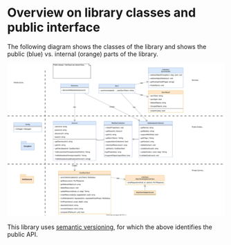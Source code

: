 # Overview on library classes and public interface

The following diagram shows the classes of the library and shows the public (blue) vs. internal (orange) parts of the library.

![Class diagram](Classes.svg)

This library uses [semantic versioning](https://semver.org), for which the above identifies the public API.
